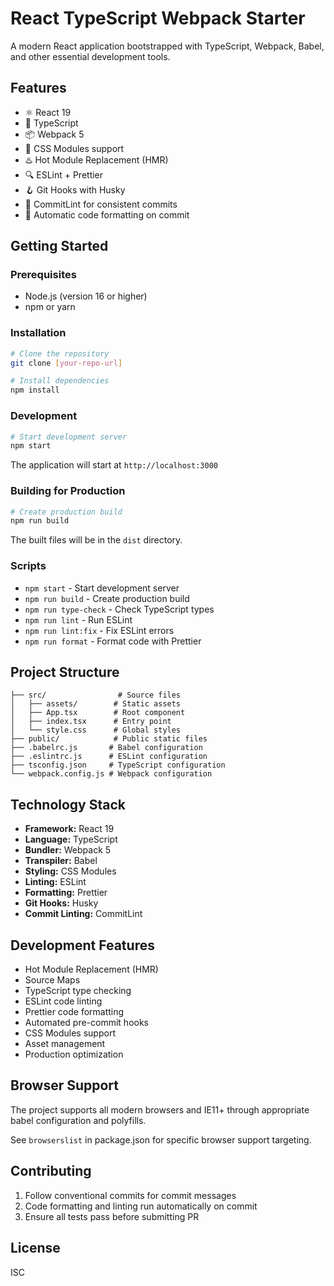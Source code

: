 # React TypeScript Webpack Starter

A modern React application bootstrapped with TypeScript, Webpack, Babel, and other essential development tools.

## Features

- ⚛️ React 19
- 📜 TypeScript
- 📦 Webpack 5
- 🎨 CSS Modules support
- ♨️ Hot Module Replacement (HMR)
- 🔍 ESLint + Prettier
- 🪝 Git Hooks with Husky
- 📝 CommitLint for consistent commits
- 🔄 Automatic code formatting on commit

## Getting Started

### Prerequisites

- Node.js (version 16 or higher)
- npm or yarn

### Installation

```bash
# Clone the repository
git clone [your-repo-url]

# Install dependencies
npm install
```

### Development

```bash
# Start development server
npm start
```

The application will start at `http://localhost:3000`

### Building for Production

```bash
# Create production build
npm run build
```

The built files will be in the `dist` directory.

### Scripts

- `npm start` - Start development server
- `npm run build` - Create production build
- `npm run type-check` - Check TypeScript types
- `npm run lint` - Run ESLint
- `npm run lint:fix` - Fix ESLint errors
- `npm run format` - Format code with Prettier

## Project Structure

```
├── src/                # Source files
│   ├── assets/        # Static assets
│   ├── App.tsx        # Root component
│   ├── index.tsx      # Entry point
│   └── style.css      # Global styles
├── public/            # Public static files
├── .babelrc.js       # Babel configuration
├── .eslintrc.js      # ESLint configuration
├── tsconfig.json     # TypeScript configuration
└── webpack.config.js # Webpack configuration
```

## Technology Stack

- **Framework:** React 19
- **Language:** TypeScript
- **Bundler:** Webpack 5
- **Transpiler:** Babel
- **Styling:** CSS Modules
- **Linting:** ESLint
- **Formatting:** Prettier
- **Git Hooks:** Husky
- **Commit Linting:** CommitLint

## Development Features

- Hot Module Replacement (HMR)
- Source Maps
- TypeScript type checking
- ESLint code linting
- Prettier code formatting
- Automated pre-commit hooks
- CSS Modules support
- Asset management
- Production optimization

## Browser Support

The project supports all modern browsers and IE11+ through appropriate babel configuration and polyfills.

See `browserslist` in package.json for specific browser support targeting.

## Contributing

1. Follow conventional commits for commit messages
2. Code formatting and linting run automatically on commit
3. Ensure all tests pass before submitting PR

## License

ISC
